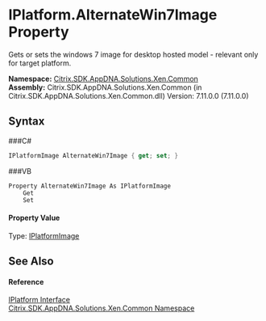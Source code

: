 # IPlatform.AlternateWin7Image Property 
 

Gets or sets the windows 7 image for desktop hosted model - relevant only for target platform.

**Namespace:**&nbsp;<a href="N_Citrix_SDK_AppDNA_Solutions_Xen_Common">Citrix.SDK.AppDNA.Solutions.Xen.Common</a><br />**Assembly:**&nbsp;Citrix.SDK.AppDNA.Solutions.Xen.Common (in Citrix.SDK.AppDNA.Solutions.Xen.Common.dll) Version: 7.11.0.0 (7.11.0.0)

## Syntax

###C#
```csharp
IPlatformImage AlternateWin7Image { get; set; }
```

###VB
```vbnet
Property AlternateWin7Image As IPlatformImage
	Get
	Set
```


#### Property Value
Type: <a href="T_Citrix_SDK_AppDNA_Solutions_Xen_Common_IPlatformImage">IPlatformImage</a>

## See Also


#### Reference
<a href="T_Citrix_SDK_AppDNA_Solutions_Xen_Common_IPlatform">IPlatform Interface</a><br /><a href="N_Citrix_SDK_AppDNA_Solutions_Xen_Common">Citrix.SDK.AppDNA.Solutions.Xen.Common Namespace</a><br />
